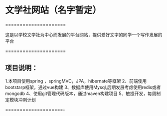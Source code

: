﻿# 文学社网站（名字暂定）

=====================

这是以学校文学社为中心而发展的平台网站，提供爱好文字的同学一个写作发展的平台

=====================

项目说明：
--------------

1.本项目使用spring ，springMVC，JPA，hibernate等框架
2、前端使用bootstarp框架，通过vue构建
3、数据库使用Mysql,后期发展考虑使用redis或者mongodb
4、使用git管理代码版本，通过maven构建项目
5、敏捷开发，每周制定模块冲刺计划

====================-




